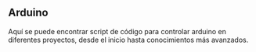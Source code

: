 ## Arduino

Aquí se puede encontrar script de código para controlar arduino en diferentes proyectos, desde el inicio hasta conocimientos más avanzados.
